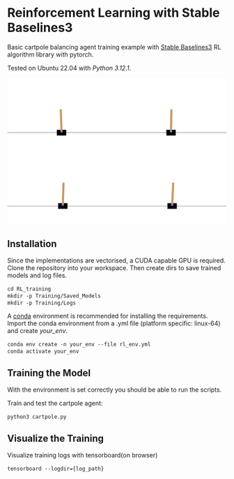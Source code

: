 # Reinforcement Learning with Stable Baselines3
Basic cartpole balancing agent training example with [Stable Baselines3](https://stable-baselines3.readthedocs.io/en/master/index.html) RL algorithm library with pytorch.

Tested on Ubuntu 22.04 with _Python 3.12.1_.

<p align="center">
 <img src="./assets/cartpoles.gif" length=".7" width=".7">
</p>

## Installation

Since the implementations are vectorised, a CUDA capable GPU is required. 
Clone the repository into your workspace. Then create dirs to save trained models and log files.
```
cd RL_training
mkdir -p Training/Saved_Models
mkdir -p Training/Logs
```

A [conda](https://docs.conda.io/projects/miniconda/en/latest/) environment is recommended for installing the requirements.
Import the conda environment from a .yml file (platform specific: linux-64) and create _your_env_.
```
conda env create -n your_env --file rl_env.yml
conda activate your_env
```

## Training the Model

With the environment is set correctly you should be able to run the scripts.

Train and test the cartpole agent:
```
python3 cartpole.py
```

## Visualize the Training

Visualize training logs with tensorboard(on browser)
```
tensorboard --logdir={log_path}
```

